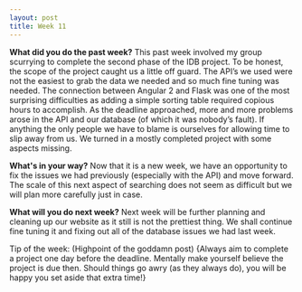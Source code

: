 ```yaml
---
layout: post
title: Week 11
---
```


<b>What did you do the past week?</b>
This past week involved my group scurrying to complete the second phase of the IDB project. To be honest, the scope of the project caught us a little off guard. The API’s we used were not the easiest to grab the data we needed and so much fine tuning was needed. The connection between Angular 2 and Flask was one of the most surprising difficulties as adding a simple sorting table required copious hours to accomplish. As the deadline approached, more and more problems arose in the API and our database (of which it was nobody’s fault). If anything the only people we have to blame is ourselves for allowing time to slip away from us. We turned in a mostly completed project with some aspects missing. 

<b>What's in your way?</b>
Now that it is a new week, we have an opportunity to fix the issues we had previously (especially with the API) and move forward. The scale of this next aspect of searching does not seem as difficult but we will plan more carefully just in case.

<b>What will you do next week?</b>
Next week will be further planning and cleaning up our website as it still is not the prettiest thing. We shall continue fine tuning it and fixing out all of the database issues we had last week.

Tip of the week: (Highpoint of the goddamn post) {Always aim to complete a project one day before the deadline. Mentally make yourself believe the project is due then. Should things go awry (as they always do), you will be happy you set aside that extra time!}

